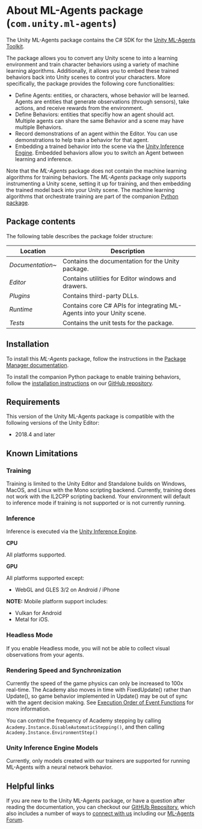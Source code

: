 # About ML-Agents package (`com.unity.ml-agents`)

The Unity ML-Agents package contains the C# SDK for the [Unity ML-Agents
Toolkit].

The package allows you to convert any Unity scene to into a learning environment
and train character behaviors using a variety of machine learning algorithms.
Additionally, it allows you to embed these trained behaviors back into Unity
scenes to control your characters. More specifically, the package provides the
following core functionalities:

- Define Agents: entities, or characters, whose behavior will be learned. Agents
  are entities that generate observations (through sensors), take actions, and
  receive rewards from the environment.
- Define Behaviors: entities that specifiy how an agent should act. Multiple
  agents can share the same Behavior and a scene may have multiple Behaviors.
- Record demonstrations of an agent within the Editor. You can use
  demonstrations to help train a behavior for that agent.
- Embedding a trained behavior into the scene via the [Unity Inference Engine].
  Embedded behaviors allow you to switch an Agent between learning and
  inference.

Note that the _ML-Agents_ package does not contain the machine learning
algorithms for training behaviors. The _ML-Agents_ package only supports
instrumenting a Unity scene, setting it up for training, and then embedding the
trained model back into your Unity scene. The machine learning algorithms that
orchestrate training are part of the companion [Python package].

## Package contents

The following table describes the package folder structure:

| **Location**     | **Description**                                                        |
| ---------------- | ---------------------------------------------------------------------- |
| _Documentation~_ | Contains the documentation for the Unity package.                      |
| _Editor_         | Contains utilities for Editor windows and drawers.                     |
| _Plugins_        | Contains third-party DLLs.                                             |
| _Runtime_        | Contains core C# APIs for integrating ML-Agents into your Unity scene. |
| _Tests_          | Contains the unit tests for the package.                               |

<a name="Installation"></a>

## Installation

To install this _ML-Agents_ package, follow the instructions in the [Package
Manager documentation].

To install the companion Python package to enable training behaviors, follow the
[installation instructions] on our [GitHub repository].

## Requirements

This version of the Unity ML-Agents package is compatible with the following
versions of the Unity Editor:

- 2018.4 and later

## Known Limitations

### Training

Training is limited to the Unity Editor and Standalone builds on Windows, MacOS,
and Linux with the Mono scripting backend. Currently, training does not work
with the IL2CPP scripting backend. Your environment will default to inference
mode if training is not supported or is not currently running.

### Inference

Inference is executed via the
[Unity Inference Engine](https://docs.unity3d.com/Packages/com.unity.barracuda@latest/index.html).

**CPU**

All platforms supported.

**GPU**

All platforms supported except:

- WebGL and GLES 3/2 on Android / iPhone

**NOTE:** Mobile platform support includes:

- Vulkan for Android
- Metal for iOS.

### Headless Mode

If you enable Headless mode, you will not be able to collect visual observations
from your agents.

### Rendering Speed and Synchronization

Currently the speed of the game physics can only be increased to 100x real-time.
The Academy also moves in time with FixedUpdate() rather than Update(), so game
behavior implemented in Update() may be out of sync with the agent decision
making. See [Execution Order of Event Functions] for more information.

You can control the frequency of Academy stepping by calling
`Academy.Instance.DisableAutomaticStepping()`, and then calling
`Academy.Instance.EnvironmentStep()`

### Unity Inference Engine Models

Currently, only models created with our trainers are supported for running
ML-Agents with a neural network behavior.

## Helpful links

If you are new to the Unity ML-Agents package, or have a question after reading
the documentation, you can checkout our [GitHUb Repository], which also includes
a number of ways to [connect with us] including our [ML-Agents Forum].

[unity ML-Agents Toolkit]: https://github.com/Unity-Technologies/ml-agents/tree/release_2_verified_docs
[unity inference engine]: https://docs.unity3d.com/Packages/com.unity.barracuda@latest/index.html
[package manager documentation]: https://docs.unity3d.com/Manual/upm-ui-install.html
[installation instructions]: https://github.com/Unity-Technologies/ml-agents/blob/release_2_verified_docs/docs/Installation.md
[github repository]: https://github.com/Unity-Technologies/ml-agents/tree/release_2_verified_docs
[python package]: https://github.com/Unity-Technologies/ml-agents/tree/release_2_verified_docs
[execution order of event functions]: https://docs.unity3d.com/Manual/ExecutionOrder.html
[connect with us]: https://github.com/Unity-Technologies/ml-agents/tree/release_2_verified_docs#community-and-feedback
[ml-agents forum]: https://forum.unity.com/forums/ml-agents.453/
